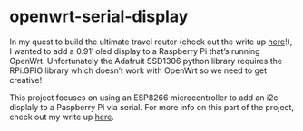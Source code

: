 # openwrt-serial-display

In my quest to build the ultimate travel router (check out the write up [here](https://tristam.ie/2023/582/)!), I wanted to add a 0.91′ oled display to a Raspberry Pi that’s running OpenWrt. Unfortunately the Adafruit SSD1306 python library requires the RPi.GPIO library which doesn’t work with OpenWrt so we need to get creative!

This project focuses on using an ESP8266 microcontroller to add an i2c displaly to a Paspberry Pi via serial. For more info on this part of the project, check out my write up [here](https://tristam.ie/2023/671/).
